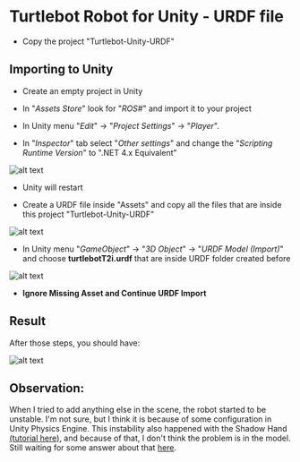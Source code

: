 # Turtlebot Robot for Unity - URDF file

* Copy the project "Turtlebot-Unity-URDF"

## Importing to Unity

* Create an empty project in Unity

* In "*Assets Store*" look for "*ROS#*" and import it to your project

* In Unity menu "*Edit*" -> "*Project Settings*" -> "*Player*". 

* In "*Inspector*" tab select "*Other settings*" and change the "*Scripting Runtime Version*" to ".NET 4.x Equivalent"

![alt text](https://github.com/mirellameelo/Turtlebot-Unity-URDF/blob/master/imagens/2_unity.png)

* Unity will restart

* Create a URDF file inside "Assets" and copy all the files that are inside this project "Turtlebot-Unity-URDF"

![alt text](https://github.com/mirellameelo/Turtlebot-Unity-URDF/blob/master/imagens/4_unity.png)

* In Unity menu "*GameObject*" -> "*3D Object*" -> "*URDF Model (Import)*" and choose **turtlebotT2i.urdf** that are inside URDF folder created before

![alt text](https://github.com/mirellameelo/Turtlebot-Unity-URDF/blob/master/imagens/5_unity.png)

* **Ignore Missing Asset and Continue URDF Import** 

## Result
After those steps, you should have:

![alt text](https://github.com/mirellameelo/Turtlebot-Unity-URDF/blob/master/imagens/6_unity.png)


## Observation:
When I tried to add anything else in the scene, the robot started to be unstable. 
I'm not sure, but I think it is because of some configuration in Unity Physics Engine. 
This instability also happened with the Shadow Hand [(tutorial here)](https://github.com/siemens/ros-sharp/wiki/User_Inst_ShadowHand), and 
because of that, I don't think the problem is in the model. Still waiting for some answer about that 
[here](https://github.com/siemens/ros-sharp/issues/194). 
